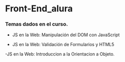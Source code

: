 # Front-End_alura

### Temas dados en el curso.

- JS en la Web: Manipulación del DOM con JavaScript

- JS en la Web: Validación de Formularios y HTML5

-JS en la Web: Introduccion a la Orientacion a Objeto.